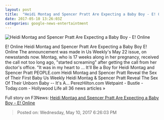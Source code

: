 ```yaml
---
layout: post
title:  "Heidi Montag and Spencer Pratt Are Expecting a Baby Boy - E! Online"
date: 2017-05-10 13:26:03Z
categories: google-news-entertaintment
---
```


![Heidi Montag and Spencer Pratt Are Expecting a Baby Boy - E! Online](http://akns-images.eonline.com/eol_images/Entire_Site/2017325/rs_600x600-170425120223-600.spencer-heidi.cm.42517.jpg?downsize=450:*&crop=450:350;left,top)

E! Online Heidi Montag and Spencer Pratt Are Expecting a Baby Boy E! Online The announcement was made in Us Weekly's May 22 issue, on newsstands now. Montag, who is 17 weeks along in her pregnancy, received the call not too long ago, "started screaming" after getting the call from her doctor's office. "It was in my heart to ... It'll Be a Boy for Heidi Montag and Spencer Pratt PEOPLE.com Heidi Montag and Spencer Pratt Reveal the Sex of Their First Baby Us Weekly Heidi Montag & Spencer Pratt Reveal The Sex Of Their Unborn Baby -- It's A... PerezHilton.com Wetpaint - Bustle - Today.com - Hollywood Life all 36 news articles »


Full story on F3News: [Heidi Montag and Spencer Pratt Are Expecting a Baby Boy - E! Online](http://www.f3nws.com/n/xcRmYH)

> Posted on: Wednesday, May 10, 2017 6:26:03 PM
